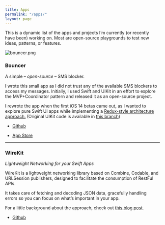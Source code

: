 ```yaml
---
title: Apps
permalink: "/apps/"
layout: page
---
```


This is a dynamic list of the apps and projects I’m currently (or recently have been) working on. Most are open-source playgrounds to test new ideas, patterns, or features.

![bouncer.png](/uploads/bouncer.png)

### **Bouncer**

A simple – *open-source* – SMS blocker.

I wrote this small app as I did not trust any of the available SMS blockers to access my messages. Initially, I used Swift and UIKit in an effort to explore the MVP\+Coordinator pattern and released it as an open-source project.

I rewrote the app when the first iOS 14 betas came out, as I wanted to explore pure Swift UI apps while implementing a [Redux-style architecture approach.](https://danielbernal.co/redux-like-architecture-with-swiftui-basics/) (Original UIKit code is available in [this branch](https://github.com/afterxleep/Bouncer/tree/uikit))

* [Github](https://github.com/afterxleep/Bouncer)

* [App Store](https://apps.apple.com/co/app/bouncer-sms-block-list/id1457476313?l=en)

---

### **WireKit**

*Lightweight Networking for your Swift Apps*

WireKit is a lightweight networking library based on Combine, Codable, and URLSession publishers, designed to facilitate the consumption of RestFul APIs.

It takes care of fetching and decoding JSON data, gracefully handling errors so you can focus on what’s important in your app.

For a little background about the approach, check out [this blog post](https://danielbernal.co/writing-a-networking-library-with-combine-codable-and-swift-5/).

* [Github](https://github.com/afterxleep/WireKit)